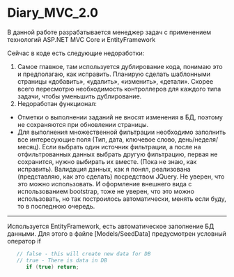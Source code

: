 # Diary_MVC_2.0
В данной работе разрабатывается менеджер задач с применением технологий ASP.NET MVC Core и EntityFramework

Сейчас в коде есть следующие недоработки:

 1. Самое главное, там используется дублирование кода, понимаю это и предполагаю, как исправить. 
Планирую сделать шаблонными страницы «добавить», «удалить», «изменить», «детали». 
Скорее всего пересмотрю необходимость контроллеров для каждого типа задачи, чтобы уменьшить дублирование.
 2. Недоработан функционал:
 * Отметки о выполнении заданий не вносят изменения в БД, поэтому не сохраняются при обновлении страницы.
 * Для выполнения множественной фильтрации необходимо заполнить все интересующие поля (Тип, дата, ключевое слово, день/неделя/месяц).
Если выбрать один источник фильтрации, а после на отфильтрованных данных выбрать другую фильтрацию, первая не сохранится, нужно выбирать их вместе. (Пока не знаю, как исправить).
Валидация данных, как я понял, реализована (представляю, как это сделать) посредством JQuery. Не уверен, что это можно использовать. И оформление внешнего вида с использованием bootstrap, тоже не уверен, что это можно использовать, но так построилось автоматически, менять если буду, то в последнюю очередь.

*****

Используется EntityFramework, есть автоматическое заполнение БД данными. Для этого в файле [Models/SeedData] предусмотрен условный оператор if

```C#
   // false - this will create new data for DB
   // true - There is data in DB
      if (true) return;
```
